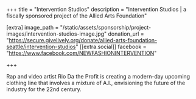 +++
title = "Intervention Studios"
description = "Intervention Studios | a fiscally sponsored project of the Allied Arts Foundation"

[extra]
image_path = "/static/assets/sponsorship/project-images/intervention-studios-image.jpg"
donation_url = "https://secure.givelively.org/donate/allied-arts-foundation-seattle/intervention-studios"
[[extra.social]]
facebook = "https://www.facebook.com/NEWFASHIONINTERVENTION"

+++

Rap and video artist Rio Da the Profit is creating a modern-day upcoming clothing line that involves a mixture of A.I., envisioning the future of the industry for the 22nd century.
